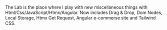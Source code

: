 The Lab is the place where I play with new miscellaneous things with Html/Css/JavaScript/Htmx/Angular. Now includes Drag & Drop, Dom Nodes, Local Storage, Htmx Get Request, Angular e-commerse site and Tailwind CSS.
